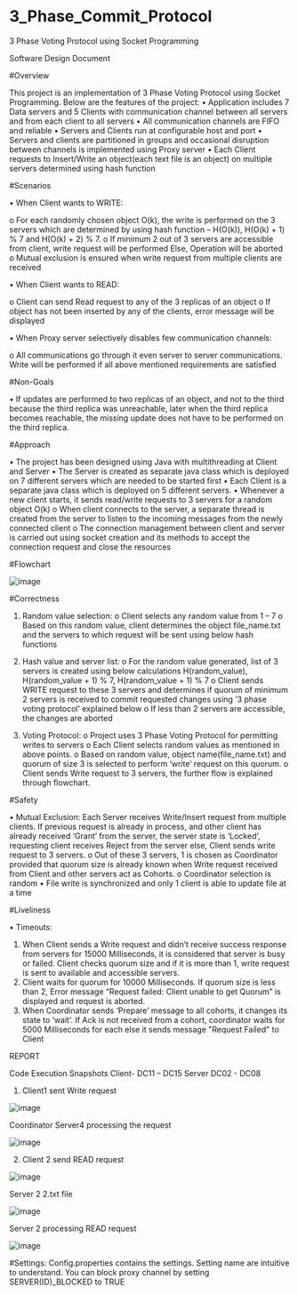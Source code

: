 # 3_Phase_Commit_Protocol
3 Phase Voting Protocol using Socket Programming

Software Design Document

#Overview

This project is an implementation of 3 Phase Voting Protocol using Socket Programming. Below are the features of the project:
•	Application includes 7 Data servers and 5 Clients with communication channel between all servers and from each client to all servers
•	All communication channels are FIFO and reliable
•	Servers and Clients run at configurable host and port
•	Servers and clients are partitioned in groups and occasional disruption between channels is implemented using Proxy server
•	Each Client requests to Insert/Write an object(each text file is an object) on multiple servers determined using hash function

#Scenarios

•	When Client wants to WRITE:

o	For each randomly chosen object O(k), the write is performed on the 3 servers which are determined by using hash function – H(O(k)), H(O(k) + 1) % 7 and H(O(k) + 2) % 7.
o	If minimum 2 out of 3 servers are accessible from client, write request will be performed
Else, Operation will be aborted
o	Mutual exclusion is ensured when write request from multiple clients are received

•	When Client wants to READ:

o	Client can send Read request to any of the 3 replicas of an object
o	If object has not been inserted by any of the clients, error message will be displayed

•	When Proxy server selectively disables few communication channels:

o	All communications go through it even server to server communications. Write will be performed if all above mentioned requirements are satisfied

#Non-Goals

•	If updates are performed to two replicas of an object, and not to the third because the third replica was unreachable, later when the third replica becomes reachable, the missing update does not have to be performed on the third replica.

#Approach

•	The project has been designed using Java with multithreading at Client and Server
•	The Server is created as separate java class which is deployed on 7 different servers which are needed to be started first
•	Each Client is a separate java class which is deployed on 5 different servers.
•	Whenever a new client starts, it sends read/write requests to 3 servers for a random object O(k)
o	When client connects to the server, a separate thread is created from the server to listen to the incoming messages from the newly connected client 
o	The connection management between client and server is carried out using socket creation and its methods to accept the connection request and close the resources

#Flowchart


 ![image](https://user-images.githubusercontent.com/46851071/110028489-2c27e100-7ce8-11eb-8a4b-96985ea2a2c8.png)


#Correctness

1.	Random value selection:
o	Client selects any random value from 1 – 7
o	Based on this random value, client determines the object file_name.txt and the servers to which request will be sent using below hash functions

2.	Hash value and server list:
o	For the random value generated, list of 3 servers is created using below calculations
H(random_value), H(random_value + 1) % 7, H(random_value + 1) % 7
o	Client sends WRITE request to these 3 servers and determines if quorum of minimum 2 servers is received to commit requested changes using ‘3 phase voting protocol’ explained below
o	If less than 2 servers are accessible, the changes are aborted

3.	Voting Protocol:
o	Project uses 3 Phase Voting Protocol for permitting writes to servers
o	Each Client selects random values as mentioned in above points.
o	Based on random value, object name(file_name.txt) and quorum of size 3 is selected to perform ‘write’ request on this quorum.
o	Client sends Write request to 3 servers, the further flow is explained through flowchart.

#Safety

•	Mutual Exclusion: 
Each Server receives Write/Insert request from multiple clients. If previous request is already in process, and other client has already received ‘Grant’ from the server, the server state is ‘Locked’, requesting client receives Reject from the server else, Client sends write request to 3 servers.
o	Out of these 3 servers, 1 is chosen as Coordinator provided that quorum size is already known when Write request received from Client and other servers act as Cohorts.
o	Coordinator selection is random
•	File write is synchronized and only 1 client is able to update file at a time

#Liveliness

•	Timeouts:
1.	When Client sends a Write request and didn’t receive success response from servers for 15000 Milliseconds, it is considered that server is busy or failed. Client checks quorum size and if it is more than 1, write request is sent to available and accessible servers.
2.	Client waits for quorum for 10000 Milliseconds. If quorum size is less than 2, Error message “Request failed: Client unable to get Quorum” is displayed and request is aborted.
3.	When Coordinator sends ‘Prepare’ message to all cohorts, it changes its state to ‘wait’. If Ack is not received from a cohort, coordinator waits for 5000 Milliseconds for each else it sends message "Request Failed" to Client

REPORT

Code Execution Snapshots
Client-  DC11 – DC15
Server DC02 - DC08 
1.	Client1 sent Write request 

  ![image](https://user-images.githubusercontent.com/46851071/110028649-5d081600-7ce8-11eb-9637-3c906d8cfaa7.png)

Coordinator Server4 processing the request

 ![image](https://user-images.githubusercontent.com/46851071/110028668-62fdf700-7ce8-11eb-89f5-30cd29226903.png)

2.	Client 2 send READ request

 ![image](https://user-images.githubusercontent.com/46851071/110028683-685b4180-7ce8-11eb-83da-471453f8f55c.png)

Server 2 2.txt file

 ![image](https://user-images.githubusercontent.com/46851071/110028695-6c875f00-7ce8-11eb-8901-7b07428dbebd.png)

Server 2 processing READ request

 ![image](https://user-images.githubusercontent.com/46851071/110028709-727d4000-7ce8-11eb-85ac-56eb02d37d43.png)

#Settings:
Config.properties contains the settings.
Setting name are intuitive to understand.
You can block proxy channel by setting SERVER(ID)_BLOCKED to TRUE
